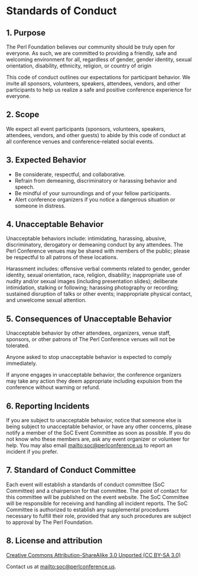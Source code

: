 # Standards of Conduct

## 1. Purpose

The Perl Foundation believes our community should be truly open for
everyone. As such, we are committed to providing a friendly, safe and
welcoming environment for all, regardless of gender, gender identity, sexual
orientation, disability, ethnicity, religion, or country of origin

This code of conduct outlines our expectations for participant behavior. We
invite all sponsors, volunteers, speakers, attendees, vendors, and other
participants to help us realize a safe and positive conference experience for
everyone.

## 2. Scope

We expect all event participants (sponsors, volunteers, speakers, attendees,
vendors, and other guests) to abide by this code of conduct at all conference
venues and conference-related social events.

## 3. Expected Behavior

* Be considerate, respectful, and collaborative.
* Refrain from demeaning, discriminatory or harassing behavior and speech.
* Be mindful of your surroundings and of your fellow participants.
* Alert conference organizers if you notice a dangerous situation or someone
  in distress.

## 4. Unacceptable Behavior

Unacceptable behaviors include: intimidating, harassing, abusive,
discriminatory, derogatory or demeaning conduct by any attendees. The Perl
Conference venues may be shared with members of the public; please be
respectful to all patrons of these locations.

Harassment includes: offensive verbal comments related to gender, gender
identity, sexual orientation, race, religion, disability; inappropriate use of
nudity and/or sexual images (including presentation slides); deliberate
intimidation, stalking or following; harassing photography or recording;
sustained disruption of talks or other events; inappropriate physical contact,
and unwelcome sexual attention.

## 5. Consequences of Unacceptable Behavior

Unacceptable behavior by other attendees, organizers, venue staff, sponsors,
or other patrons of The Perl Conference venues will not be tolerated.

Anyone asked to stop unacceptable behavior is expected to comply immediately.

If anyone engages in unacceptable behavior, the conference organizers may take
any action they deem appropriate including expulsion from the conference
without warning or refund.

## 6. Reporting Incidents

If you are subject to unacceptable behavior, notice that someone else is being
subject to unacceptable behavior, or have any other concerns, please notify a
member of the SoC Event Committee as soon as possible. If you do not know who
these members are, ask any event organizer or volunteer for help. You may also
email [mailto:soc@perlconference.us](soc@perlconference.us) to report an
incident if you prefer.

## 7. Standard of Conduct Committee

Each event will establish a standards of conduct committee (SoC Committee) and
a chairperson for that committee. The point of contact for this committee will
be published on the event website. The SoC Committee will be responsible for
receiving and handling all incident reports. The SoC Committee is authorized
to establish any supplemental procedures necessary to fulfill their role,
provided that any such procedures are subject to approval by The Perl
Foundation.

## 8. License and attribution

[Creative Commons Attribution-ShareAlike 3.0 Unported (CC BY-SA
3.0)](http://creativecommons.org/licenses/by-sa/3.0/)

Contact us at [mailto:soc@perlconference.us](soc@perlconference.us).
